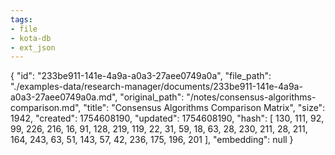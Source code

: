 ```yaml
---
tags:
- file
- kota-db
- ext_json
---
```

{
  "id": "233be911-141e-4a9a-a0a3-27aee0749a0a",
  "file_path": "./examples-data/research-manager/documents/233be911-141e-4a9a-a0a3-27aee0749a0a.md",
  "original_path": "/notes/consensus-algorithms-comparison.md",
  "title": "Consensus Algorithms Comparison Matrix",
  "size": 1942,
  "created": 1754608190,
  "updated": 1754608190,
  "hash": [
    130,
    111,
    92,
    99,
    226,
    216,
    16,
    91,
    128,
    219,
    119,
    22,
    31,
    59,
    18,
    63,
    28,
    230,
    211,
    28,
    211,
    164,
    243,
    63,
    51,
    143,
    57,
    42,
    236,
    175,
    196,
    201
  ],
  "embedding": null
}